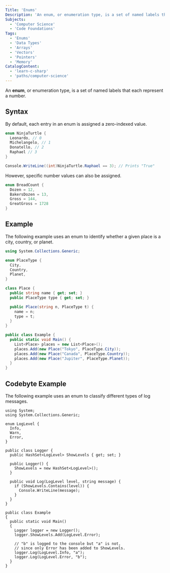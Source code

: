 ```yaml
---
Title: 'Enums'
Description: 'An enum, or enumeration type, is a set of named labels that each represent a number.'
Subjects:
  - 'Computer Science'
  - 'Code Foundations'
Tags:
  - 'Enums'
  - 'Data Types'
  - 'Arrays'
  - 'Vectors'
  - 'Pointers'
  - 'Memory'
CatalogContent:
  - 'learn-c-sharp'
  - 'paths/computer-science'
---
```


An **enum**, or enumeration type, is a set of named labels that each represent a number.

## Syntax

By default, each entry in an enum is assigned a zero-indexed value.

```cs
enum NinjaTurtle {
  Leonardo, // 0
  Michelangelo, // 1
  Donatello, // 2
  Raphael // 3
}

Console.WriteLine((int)NinjaTurtle.Raphael == 3); // Prints "True"
```

However, specific number values can also be assigned.

```cs
enum BreadCount {
  Dozen = 12,
  BakersDozen = 13,
  Gross = 144,
  GreatGross = 1728
}
```

## Example

The following example uses an enum to identify whether a given place is a city, country, or planet.

```cs
using System.Collections.Generic;

enum PlaceType {
  City,
  Country,
  Planet,
}

class Place {
  public string name { get; set; }
  public PlaceType type { get; set; }

  public Place(string n, PlaceType t) {
    name = n;
    type = t;
  }
}

public class Example {
  public static void Main() {
    List<Place> places = new List<Place>();
    places.Add(new Place("Tokyo", PlaceType.City));
    places.Add(new Place("Canada", PlaceType.Country));
    places.Add(new Place("Jupiter", PlaceType.Planet));
  }
}
```

## Codebyte Example

The following example uses an enum to classify different types of log messages.

```codebyte/csharp
using System;
using System.Collections.Generic;

enum LogLevel {
  Info,
  Warn,
  Error,
}

public class Logger {
  public HashSet<LogLevel> ShowLevels { get; set; }

  public Logger() {
    ShowLevels = new HashSet<LogLevel>();
  }

  public void Log(LogLevel level, string message) {
    if (ShowLevels.Contains(level)) {
      Console.WriteLine(message);
    }
  }
}

public class Example
{
  public static void Main()
  {
    Logger logger = new Logger();
    logger.ShowLevels.Add(LogLevel.Error);

    // "b" is logged to the console but "a" is not,
    // since only Error has been added to ShowLevels.
    logger.Log(LogLevel.Info, "a");
    logger.Log(LogLevel.Error, "b");
  }
}
```
